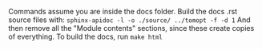 
Commands assume you are inside the docs folder.
Build the docs .rst source files with: `sphinx-apidoc -l -o ./source/ ../tomopt -f -d 1`
And then remove all the "Module contents" sections, since these create copies of everything.
To build the docs, run `make html`